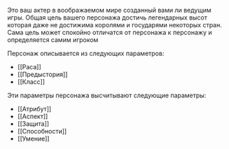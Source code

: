 Это ваш актер в воображаемом мире созданный вами ли ведущим игры. Общая цель вашего персонажа достичь легендарных высот которая даже не достижима королями и государями некоторых стран. Сама цель может спокойно отличатся от персонажа к персонажу и определяется самим игроком

Персонаж описывается из следующих параметров:
- [[Раса]]
- [[Предыстория]]
- [[Класс]]

Эти параметры персонажа высчитывают следующие параметры:
- [[Атрибут]]
- [[Аспект]]
- [[Защита]]
- [[Способности]]
- [[Умение]]